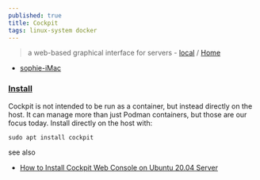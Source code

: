 ```yaml
---
published: true
title: Cockpit
tags: linux-system docker
---
```

> a web-based graphical interface for servers - [local](http://localhost:9090) / [Home](https://cockpit-project.org/)

- [sophie-iMac](https://sophie-imac:9090/)

### [Install](https://www.smarthomebeginner.com/docker-to-podman-migration-guide/#Cockpit)

Cockpit is not intended to be run as a container, but instead directly on the host. It can manage more than just Podman containers, but those are our focus today. Install directly on the host with:

`sudo apt install cockpit`

see also
- [How to Install Cockpit Web Console on Ubuntu 20.04 Server](https://www.linuxtechi.com/how-to-install-cockpit-on-ubuntu-20-04/)
